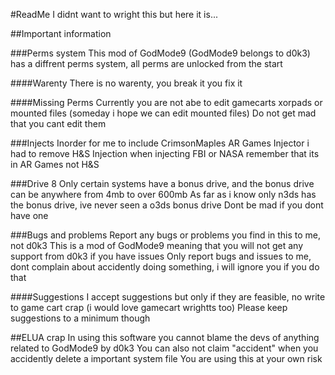 #ReadMe
I didnt want to wright this but here it is...

##Important information

###Perms system
This mod of GodMode9 (GodMode9 belongs to d0k3) has a diffrent perms system, all perms are unlocked from the start

####Warenty
There is no warenty, you break it you fix it

####Missing Perms
Currently you are not abe to edit gamecarts xorpads or mounted files (someday i hope we can edit mounted files)
Do not get mad that you cant edit them

###Injects
Inorder for me to include CrimsonMaples AR Games Injector i had to remove H&S Injection
when injecting FBI or NASA remember that its in AR Games not H&S

###Drive 8
Only certain systems have a bonus drive, and the bonus drive can be anywhere from 4mb to over 600mb
As far as i know only n3ds has the bonus drive, ive never seen a o3ds bonus drive
Dont be mad if you dont have one

###Bugs and problems
Report any bugs or problems you find in this to me, not d0k3
This is a mod of GodMode9 meaning that you will not get any support from d0k3 if you have issues
Only report bugs and issues to me, dont complain about accidently doing something, i will ignore you if you do that

####Suggestions
I accept suggestions but only if they are feasible, no write to game cart crap (i would love gamecart wrightts too)
Please keep suggestions to a minimum though

##ELUA crap
In using this software you cannot blame the devs of anything related to GodMode9 by d0k3
You can also not claim "accident" when you accidently delete a important system file
You are using this at your own risk